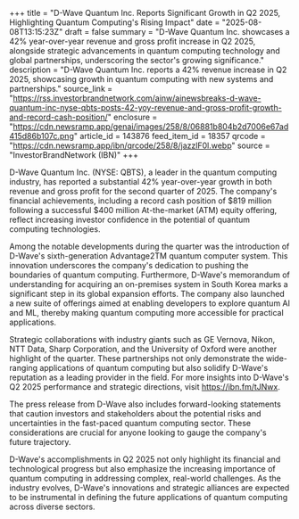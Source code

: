 +++
title = "D-Wave Quantum Inc. Reports Significant Growth in Q2 2025, Highlighting Quantum Computing's Rising Impact"
date = "2025-08-08T13:15:23Z"
draft = false
summary = "D-Wave Quantum Inc. showcases a 42% year-over-year revenue and gross profit increase in Q2 2025, alongside strategic advancements in quantum computing technology and global partnerships, underscoring the sector's growing significance."
description = "D-Wave Quantum Inc. reports a 42% revenue increase in Q2 2025, showcasing growth in quantum computing with new systems and partnerships."
source_link = "https://rss.investorbrandnetwork.com/ainw/ainewsbreaks-d-wave-quantum-inc-nyse-qbts-posts-42-yoy-revenue-and-gross-profit-growth-and-record-cash-position/"
enclosure = "https://cdn.newsramp.app/genai/images/258/8/06881b804b2d7006e67ad415d86b107c.png"
article_id = 143876
feed_item_id = 18357
qrcode = "https://cdn.newsramp.app/ibn/qrcode/258/8/jazzlF0l.webp"
source = "InvestorBrandNetwork (IBN)"
+++

<p>D-Wave Quantum Inc. (NYSE: QBTS), a leader in the quantum computing industry, has reported a substantial 42% year-over-year growth in both revenue and gross profit for the second quarter of 2025. The company's financial achievements, including a record cash position of $819 million following a successful $400 million At-the-market (ATM) equity offering, reflect increasing investor confidence in the potential of quantum computing technologies.</p><p>Among the notable developments during the quarter was the introduction of D-Wave's sixth-generation Advantage2TM quantum computer system. This innovation underscores the company's dedication to pushing the boundaries of quantum computing. Furthermore, D-Wave's memorandum of understanding for acquiring an on-premises system in South Korea marks a significant step in its global expansion efforts. The company also launched a new suite of offerings aimed at enabling developers to explore quantum AI and ML, thereby making quantum computing more accessible for practical applications.</p><p>Strategic collaborations with industry giants such as GE Vernova, Nikon, NTT Data, Sharp Corporation, and the University of Oxford were another highlight of the quarter. These partnerships not only demonstrate the wide-ranging applications of quantum computing but also solidify D-Wave's reputation as a leading provider in the field. For more insights into D-Wave's Q2 2025 performance and strategic directions, visit <a href='https://ibn.fm/tJNwx' rel='nofollow' target='_blank'>https://ibn.fm/tJNwx</a>.</p><p>The press release from D-Wave also includes forward-looking statements that caution investors and stakeholders about the potential risks and uncertainties in the fast-paced quantum computing sector. These considerations are crucial for anyone looking to gauge the company's future trajectory.</p><p>D-Wave's accomplishments in Q2 2025 not only highlight its financial and technological progress but also emphasize the increasing importance of quantum computing in addressing complex, real-world challenges. As the industry evolves, D-Wave's innovations and strategic alliances are expected to be instrumental in defining the future applications of quantum computing across diverse sectors.</p>